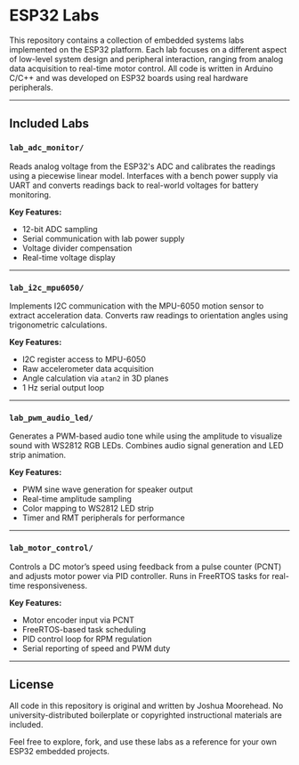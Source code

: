 # ESP32 Labs

This repository contains a collection of embedded systems labs implemented on the ESP32 platform. Each lab focuses on a different aspect of low-level system design and peripheral interaction, ranging from analog data acquisition to real-time motor control. All code is written in Arduino C/C++ and was developed on ESP32 boards using real hardware peripherals.

---

## Included Labs

### `lab_adc_monitor/`
Reads analog voltage from the ESP32's ADC and calibrates the readings using a piecewise linear model. Interfaces with a bench power supply via UART and converts readings back to real-world voltages for battery monitoring.

**Key Features:**
- 12-bit ADC sampling
- Serial communication with lab power supply
- Voltage divider compensation
- Real-time voltage display

---

### `lab_i2c_mpu6050/`
Implements I2C communication with the MPU-6050 motion sensor to extract acceleration data. Converts raw readings to orientation angles using trigonometric calculations.

**Key Features:**
- I2C register access to MPU-6050
- Raw accelerometer data acquisition
- Angle calculation via `atan2` in 3D planes
- 1 Hz serial output loop

---

### `lab_pwm_audio_led/`
Generates a PWM-based audio tone while using the amplitude to visualize sound with WS2812 RGB LEDs. Combines audio signal generation and LED strip animation.

**Key Features:**
- PWM sine wave generation for speaker output
- Real-time amplitude sampling
- Color mapping to WS2812 LED strip
- Timer and RMT peripherals for performance

---

### `lab_motor_control/`
Controls a DC motor’s speed using feedback from a pulse counter (PCNT) and adjusts motor power via PID controller. Runs in FreeRTOS tasks for real-time responsiveness.

**Key Features:**
- Motor encoder input via PCNT
- FreeRTOS-based task scheduling
- PID control loop for RPM regulation
- Serial reporting of speed and PWM duty

---

## License

All code in this repository is original and written by Joshua Moorehead. No university-distributed boilerplate or copyrighted instructional materials are included.

Feel free to explore, fork, and use these labs as a reference for your own ESP32 embedded projects.